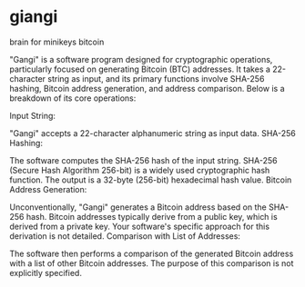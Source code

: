 # giangi
brain for minikeys bitcoin

"Gangi" is a software program designed for cryptographic operations, particularly focused on generating Bitcoin (BTC) addresses. It takes a 22-character string as input, and its primary functions involve SHA-256 hashing, Bitcoin address generation, and address comparison. Below is a breakdown of its core operations:

Input String:

"Gangi" accepts a 22-character alphanumeric string as input data.
SHA-256 Hashing:

The software computes the SHA-256 hash of the input string.
SHA-256 (Secure Hash Algorithm 256-bit) is a widely used cryptographic hash function.
The output is a 32-byte (256-bit) hexadecimal hash value.
Bitcoin Address Generation:

Unconventionally, "Gangi" generates a Bitcoin address based on the SHA-256 hash.
Bitcoin addresses typically derive from a public key, which is derived from a private key. Your software's specific approach for this derivation is not detailed.
Comparison with List of Addresses:

The software then performs a comparison of the generated Bitcoin address with a list of other Bitcoin addresses.
The purpose of this comparison is not explicitly specified.
